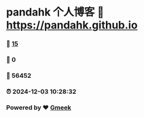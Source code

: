 # pandahk 个人博客 :link: https://pandahk.github.io 
### :page_facing_up: [15](https://pandahk.github.io/tag.html) 
### :speech_balloon: 0 
### :hibiscus: 56452 
### :alarm_clock: 2024-12-03 10:28:32 
### Powered by :heart: [Gmeek](https://github.com/Meekdai/Gmeek)
